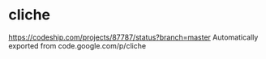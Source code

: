 # cliche
https://codeship.com/projects/87787/status?branch=master
Automatically exported from code.google.com/p/cliche
